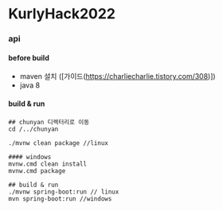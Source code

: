 # KurlyHack2022

### api

#### before build

- maven 설치 ([가이드(https://charliecharlie.tistory.com/308)])
- java 8

#### build & run
```
## chunyan 디렉터리로 이동 
cd /../chunyan

./mvnw clean package //linux

#### windows
mvnw.cmd clean install
mvnw.cmd package

## build & run
./mvnw spring-boot:run // linux
mvn spring-boot:run //windows
```